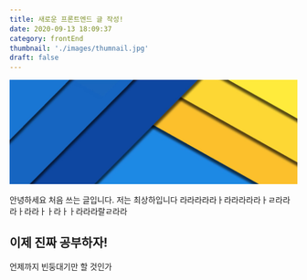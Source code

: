 ```yaml
---
title: 새로운 프론트엔드 글 작성!
date: 2020-09-13 18:09:37
category: frontEnd
thumbnail: './images/thumnail.jpg'
draft: false
---
```


![head image](./images/image2.jpg)

안녕하세요 처음 쓰는 글입니다. 저는 최상하입니다 라라라라라ㅏ라라라라라ㅏㄹ라라라ㅏ라라ㅏㅏ라ㅏㅏ라라라랄ㄹ라라

## 이제 진짜 공부하자!

언제까지 빈둥대기만 할 것인가
